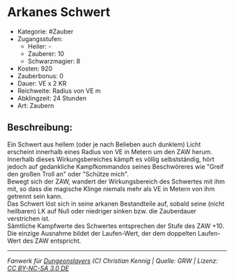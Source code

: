 # Arkanes Schwert  
- Kategorie: #Zauber  
- Zugangsstufen:  
  - Heiler: -  
  - Zauberer: 10  
  - Schwarzmagier: 8  
- Kosten: 920  
- Zauberbonus: 0  
- Dauer: VE x 2 KR  
- Reichweite: Radius von VE m  
- Abklingzeit: 24 Stunden  
- Art: Zaubern     

## Beschreibung:
Ein Schwert aus hellem (oder je nach Belieben auch dunklem) Licht erscheint innerhalb eines Radius von VE in Metern um den ZAW herum.<br>Innerhalb dieses Wirkungsbereiches kämpft es völlig selbstständig, hört jedoch auf gedankliche Kampfkommandos seines Beschwöreres wie "Greif den großen Troll an" oder "Schütze mich".<br>Bewegt sich der ZAW, wandert der Wirkungsbereich des Schwertes mit ihm mit, so dass die magische Klinge niemals mehr als VE in Metern von ihm getrennt sein kann.<br>Das Schwert löst sich in seine arkanen Bestandteile auf, sobald seine (nicht heilbaren) LK auf Null oder niedriger sinken bzw. die Zauberdauer verstrichen ist.<br>Sämtliche Kampfwerte des Schwertes entsprechen der Stufe des ZAW +10.<br>Die einzige Ausnahme bildet der Laufen-Wert, der dem doppelten Laufen-Wert des ZAW entspricht.


___
*Fanwerk für [Dungeonslayers](https://www.dungeonslayers.net/) (C) Christian Kennig | Quelle: GRW | Lizenz: [CC BY-NC-SA 3.0 DE](https://creativecommons.org/licenses/by-nc-sa/3.0/de/)*